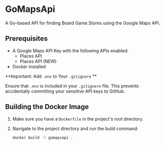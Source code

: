 # GoMapsApi

A Go-based API for finding Board Game Stores using the Google Maps API.

## Prerequisites 

* A Google Maps API Key with the following APIs enabled:
    * Places API
    * Places API (NEW)
* Docker installed

**Important: Add `.env` to Your `.gitignore` **

Ensure that `.env` is included in your `.gitignore` file. This prevents accidentally committing your sensitive API keys to GitHub.

## Building the Docker Image

1. Make sure you have a `Dockerfile` in the project's root directory.
2. Navigate to the project directory and run the build command:

   ```bash
   docker build -t gomapsapi .
